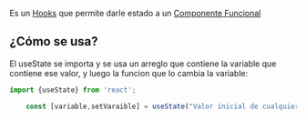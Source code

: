 Es un [Hooks](Hooks.md)  que permite darle estado a un [Componente Funcional](Componente%20Funcional.md)

## ¿Cómo se usa?

El useState se importa y se usa un arreglo que contiene la variable que contiene ese valor, y luego la funcion que lo cambia la variable:

````jsx
import {useState} from 'react';

	const [variable,setVaraible] = useState("Valor inicial de cualquier tipo(int,string"));
````
